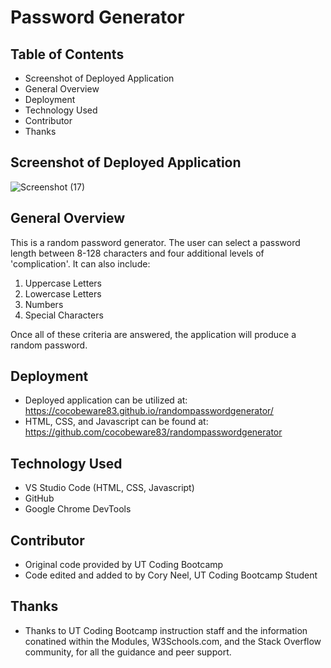 # Password Generator

## Table of Contents

* Screenshot of Deployed Application
* General Overview
* Deployment
* Technology Used
* Contributor
* Thanks

## Screenshot of Deployed Application

![Screenshot (17)](https://user-images.githubusercontent.com/72768374/102720643-33c81400-42bb-11eb-97e8-14b629f2aa77.png)

## General Overview
This is a random password generator.  The user can select a password length between 8-128 characters and four additional levels of 'complication'.  It can also include:
1. Uppercase Letters
2. Lowercase Letters
3. Numbers
4. Special Characters

Once all of these criteria are answered, the application will produce a random password.

## Deployment
* Deployed application can be utilized at: https://cocobeware83.github.io/randompasswordgenerator/
* HTML, CSS, and Javascript can be found at: https://github.com/cocobeware83/randompasswordgenerator

## Technology Used
* VS Studio Code (HTML, CSS, Javascript)
* GitHub
* Google Chrome DevTools

## Contributor
* Original code provided by UT Coding Bootcamp
* Code edited and added to by Cory Neel, UT Coding Bootcamp Student

## Thanks
* Thanks to UT Coding Bootcamp instruction staff and the information conatined within the Modules, W3Schools.com, and the Stack Overflow community, for all the guidance and peer support.
